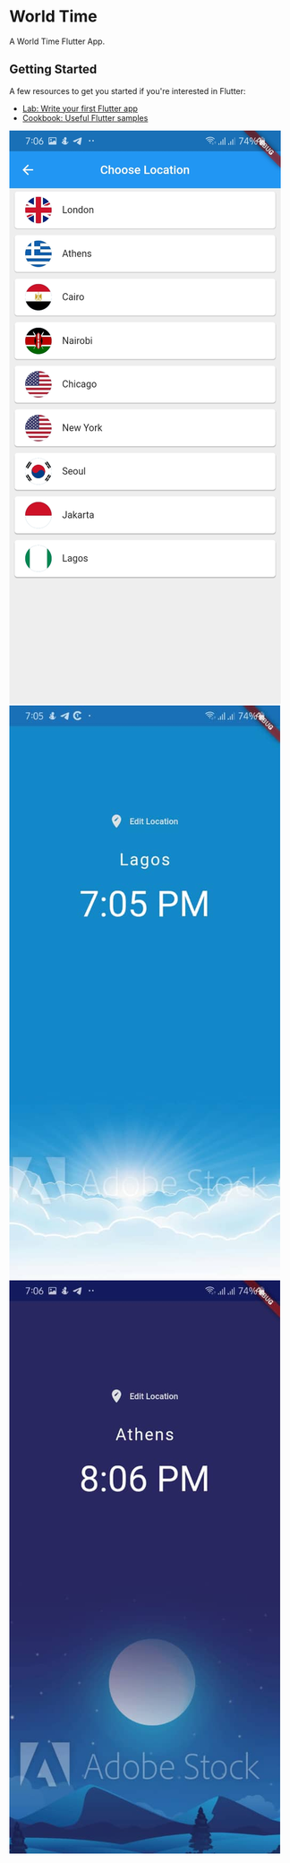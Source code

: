 # World Time

A World Time Flutter App.

## Getting Started


A few resources to get you started if you're interested in Flutter:

- [Lab: Write your first Flutter app](https://flutter.dev/docs/get-started/codelab)
- [Cookbook: Useful Flutter samples](https://flutter.dev/docs/cookbook)

 ![Countries Available](https://github.com/Caculuz-cinks/Flutter-World-Time-App/blob/master/Screenshots/Countries.jpg)
 ![Day View](https://github.com/Caculuz-cinks/Flutter-World-Time-App/blob/master/Screenshots/Day.jpg)
 ![Night View](https://github.com/Caculuz-cinks/Flutter-World-Time-App/blob/master/Screenshots/Night.jpg)
